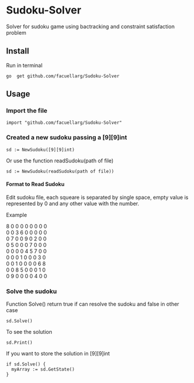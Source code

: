 # Sudoku-Solver
Solver for sudoku game using bactracking and constraint satisfaction problem



## Install 
Run in terminal
~~~
go  get github.com/facuellarg/Sudoku-Solver
~~~

## Usage

### Import  the file   
~~~
import "github.com/facuellarg/Sudoku-Solver"
~~~
### Created a new sudoku passing a [9][9]int
~~~
sd := NewSudoku([9][9]int)
~~~
Or use the function readSudoku(path of file)
~~~
sd := NewSudoku(readSudoku(path of file))
~~~
#### Format to Read Sudoku
Edit sudoku file, each squeare is separated by single space, empty value is represented by 0 and any other value with the number.

Example  

8 0 0 0 0 0 0 0 0  
0 0 3 6 0 0 0 0 0  
0 7 0 0 9 0 2 0 0  
0 5 0 0 0 7 0 0 0  
0 0 0 0 4 5 7 0 0  
0 0 0 1 0 0 0 3 0  
0 0 1 0 0 0 0 6 8  
0 0 8 5 0 0 0 1 0  
0 9 0 0 0 0 4 0 0  

### Solve the sudoku

Function Solve() return true if can resolve the sudoku and false in other case
~~~
sd.Solve()
~~~

To see the solution

~~~
sd.Print()
~~~

If you want to store the solution in [9][9]int
~~~
if sd.Solve() {
  myArray := sd.GetState()
}
~~~

